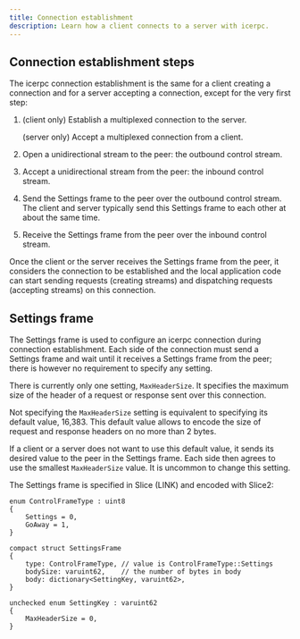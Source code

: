 ```yaml
---
title: Connection establishment
description: Learn how a client connects to a server with icerpc.
---
```


## Connection establishment steps

The icerpc connection establishment is the same for a client creating a connection and for a server accepting a
connection, except for the very first step:

1. (client only) Establish a multiplexed connection to the server.

    (server only) Accept a multiplexed connection from a client.

2. Open a unidirectional stream to the peer: the outbound control stream.

3. Accept a unidirectional stream from the peer: the inbound control stream.

4. Send the Settings frame to the peer over the outbound control stream.
The client and server typically send this Settings frame to each other at about the same time.

5. Receive the Settings frame from the peer over the inbound control stream.

Once the client or the server receives the Settings frame from the peer, it considers the connection to be established
and the local application code can start sending requests (creating streams) and dispatching requests (accepting
streams) on this connection.

## Settings frame

The Settings frame is used to configure an icerpc connection during connection establishment. Each side of the
connection must send a Settings frame and wait until it receives a Settings frame from the peer; there is however no
requirement to specify any setting.

There is currently only one setting, `MaxHeaderSize`. It specifies the maximum size of the header of a request or
response sent over this connection.

Not specifying the `MaxHeaderSize` setting is equivalent to specifying its default value, 16,383. This default value
allows to encode the size of request and response headers on no more than 2 bytes.

If a client or a server does not want to use this default value, it sends its desired value to the peer in the Settings
frame. Each side then agrees to use the smallest `MaxHeaderSize` value. It is uncommon to change this setting.

The Settings frame is specified in Slice (LINK) and encoded with Slice2:

```slice
enum ControlFrameType : uint8
{
    Settings = 0,
    GoAway = 1,
}

compact struct SettingsFrame
{
    type: ControlFrameType, // value is ControlFrameType::Settings
    bodySize: varuint62,    // the number of bytes in body
    body: dictionary<SettingKey, varuint62>,
}

unchecked enum SettingKey : varuint62
{
    MaxHeaderSize = 0,
}
```
